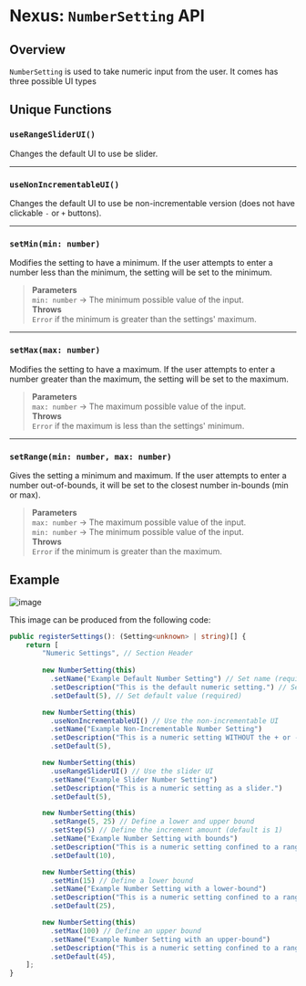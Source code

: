 # Nexus: `NumberSetting` API

## Overview
`NumberSetting` is used to take numeric input from the user. It comes has three possible UI types

## Unique Functions

### `useRangeSliderUI()`
Changes the default UI to use be slider.

---

### `useNonIncrementableUI()`
Changes the default UI to use be non-incrementable version (does not have clickable `-` or `+` buttons).

---

### `setMin(min: number)`
Modifies the setting to have a minimum. If the user attempts to enter a number less than the minimum, the setting will be set to the minimum.

> **Parameters**  
> `min: number` → The minimum possible value of the input.  
> **Throws**  
> `Error` if the minimum is greater than the settings' maximum. 
---

### `setMax(max: number)`
Modifies the setting to have a maximum. If the user attempts to enter a number greater than the maximum, the setting will be set to the maximum.

> **Parameters**  
> `max: number` → The maximum possible value of the input.  
> **Throws**  
> `Error` if the maximum is less than the settings' minimum. 

---

### `setRange(min: number, max: number)`
Gives the setting a minimum and maximum. If the user attempts to enter a number out-of-bounds, it will be set to the closest number in-bounds (min or max). 

> **Parameters**  
> `max: number` → The maximum possible value of the input.  
> `min: number` → The minimum possible value of the input.  
> **Throws**  
> `Error` if the minimum is greater than the maximum. 


## Example
![image](https://github.com/aarontburn/modules-module-quickstart/assets/103211131/1054a3a5-6c5b-454e-9cba-8bb543514e20)

This image can be produced from the following code:

```typescript
public registerSettings(): (Setting<unknown> | string)[] {
	return [
		"Numeric Settings", // Section Header
        
        new NumberSetting(this)
          .setName("Example Default Number Setting") // Set name (required)
          .setDescription("This is the default numeric setting.") // Set description
          .setDefault(5), // Set default value (required)

        new NumberSetting(this)
          .useNonIncrementableUI() // Use the non-incrementable UI
          .setName("Example Non-Incrementable Number Setting")
          .setDescription("This is a numeric setting WITHOUT the + or - buttons.")
          .setDefault(5),

        new NumberSetting(this)
          .useRangeSliderUI() // Use the slider UI
          .setName("Example Slider Number Setting")
          .setDescription("This is a numeric setting as a slider.")
          .setDefault(5),

        new NumberSetting(this)
          .setRange(5, 25) // Define a lower and upper bound
          .setStep(5) // Define the increment amount (default is 1)
          .setName("Example Number Setting with bounds")
          .setDescription("This is a numeric setting confined to a range of [5, 25].")
          .setDefault(10),

        new NumberSetting(this)
          .setMin(15) // Define a lower bound
          .setName("Example Number Setting with a lower-bound")
          .setDescription("This is a numeric setting confined to a range of [15, ∞).")
          .setDefault(25),

        new NumberSetting(this)
          .setMax(100) // Define an upper bound
          .setName("Example Number Setting with an upper-bound")
          .setDescription("This is a numeric setting confined to a range of (-∞, 100].")
          .setDefault(45),
    ];
}
```